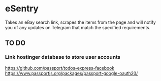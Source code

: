 # eSentry
Takes an eBay search link, scrapes the items from the page and will notify you of any updates on Telegram that match the specified requirements.



## TO DO
### Link hostinger database to store user accounts
https://github.com/passport/todos-express-facebook
https://www.passportjs.org/packages/passport-google-oauth20/
